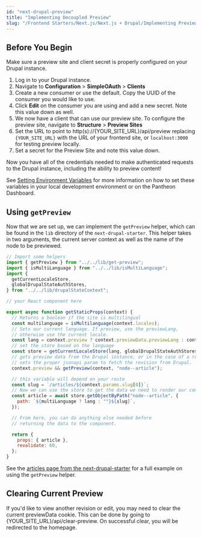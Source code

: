 ```yaml
---
id: "next-drupal-preview"
title: "Implementing Decoupled Preview"
slug: "/Frontend Starters/Next.js/Next.js + Drupal/Implementing Preview"
---
```


## Before You Begin

Make sure a preview site and client secret is properly configured on your
Drupal instance.

1. Log in to your Drupal instance.
1. Navigate to **Configuration** > **SimpleOAuth** > **Clients**
1. Create a new consumer or use the default. Copy the UUID of the consumer you would like to use.
1. Click **Edit** on the consumer you are using and add a new secret. Note this value down as well.
1. We now have a client that can use our preview site. To configure the preview site, navigate to **Structure** > **Preview Sites**
1. Set the URL to point to http(s)://{YOUR_SITE_URL}/api/preview replacing `{YOUR_SITE_URL}` with the URL of your frontend site, or `localhost:3000` for testing preview locally.
1. Set a secret for the Preview Site and note this value down.

Now you have all of the credentials needed to make authenticated requests to the Drupal instance, including the ability to preview content!

See [Setting Environment Variables](./setting-environment-variables.md) for more information on how to set these variables in your local development environment or on the Pantheon Dashboard.

## Using `getPreview`

Now that we are set up, we can implement the `getPreview` helper, which can be found in the `lib` directory of the `next-drupal-starter`. This helper takes in two arguments, the current server context as well as the name of the node to be previewed.

```js
// Import some helpers
import { getPreview } from "../../lib/get-preview";
import { isMultiLanguage } from "../../lib/isMultiLanguage";
import {
  getCurrentLocaleStore,
  globalDrupalStateAuthStores,
} from "../../lib/drupalStateContext";

// your React component here

export async function getStaticProps(context) {
  // Returns a boolean if the site is multilingual
  const multilanguage = isMultilanguage(context.locales);
  // Sets our current language. If preview, use the previewLang,
  // otherwise use the current locale.
  const lang = context.preview ? context.previewData.previewLang : context.locale;
  // set the store based on the language
  const store = getCurrentLocaleStore(lang, globalDrupalStateAuthStores);
  // gets preview data from the Drupal instance, or in the case of a revision,
  // sets the proper jsonapi param to fetch the revision from Drupal.
  context.preview && getPreview(context, "node--article");

  // this variable will depend on your route
  const slug = `/articles/${context.params.slug[0]}`;
  // Now we can use the store to get the data we need to render our component
  const article = await store.getObjectByPath("node--article", {
    path: `${multiLanguage ? lang : ""}${slug}`,
  });

  // From here, you can do anything else needed before
  // returning the data to the component.

  return {
    props: { article },
    revalidate: 60,
  };
}
```

See the [articles page from the next-drupal-starter](https://github.com/pantheon-systems/decoupled-kit-js/tree/canary/starters/next-drupal-starter/pages/articles/[...slug].js#L64) for a full example on using the `getPreview` helper.

## Clearing Current Preview

If you'd like to view another revision or edit, you may need to clear the current previewData cookie. This can be done by going to {YOUR_SITE_URL}/api/clear-preview.
On successful clear, you will be redirected to the homepage.

